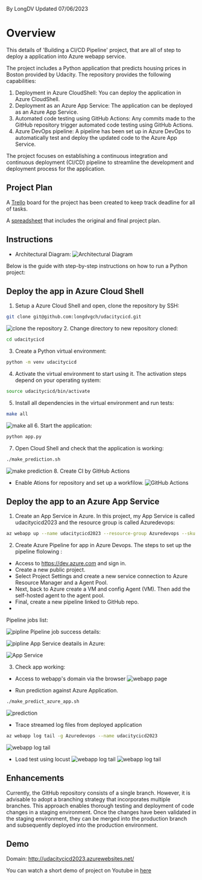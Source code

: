 
By LongDV
Updated 07/06/2023
# Overview

This details of 'Building a CI/CD Pipeline' project, that are all of step to deploy a application into Azure webapp service.

The project includes a Python application that predicts housing prices in Boston provided by Udacity. The repository provides the following capabilities:

1. Deployment in Azure CloudShell: You can deploy the application in Azure CloudShell.
2. Deployment as an Azure App Service: The application can be deployed as an Azure App Service.
4. Automated code testing using GitHub Actions: Any commits made to the GitHub repository trigger automated code testing using GitHub Actions.
5. Azure DevOps pipeline: A pipeline has been set up in Azure DevOps to automatically test and deploy the updated code to the Azure App Service.

The project focuses on establishing a continuous integration and continuous deployment (CI/CD) pipeline to streamline the development and deployment process for the application.


## Project Plan
A [Trello](https://trello.com/b/JXLO9PrB/udacity) board for the project has been created to keep track deadline for all of tasks.

A [spreadsheet](https://github.com/longdvgch/Udacitycicd/blob/main/Project_Plan/project-management-template.xlsx) that includes the original and final project plan.

## Instructions


* Architectural Diagram:
![Architectural Diagram](https://github.com/longdvgch/Udacitycicd/blob/main/Screenshot/cicd_diagram.png?raw=true)

Below is the guide with step-by-step instructions on how to run a Python project:
## Deploy the app in Azure Cloud Shell

1. Setup a Azure Cloud Shell and open, clone the repository by SSH:
``` bash
git clone git@github.com:longdvgch/udacitycicd.git
```
![clone the repository](https://github.com/longdvgch/Udacitycicd/blob/main/Screenshot/git-clone-success.png?raw=true)
2. Change directory to new repository cloned:
``` bash
cd udacitycicd
```
3. Create a Python virtual environment:
``` bash
python -m venv udacitycicd
```
4. Activate the virtual environment to start using it. The activation steps depend on your operating system:
``` bash
source udacitycicd/bin/activate
```
5. Install all dependencies in the virtual environment and run tests:
``` bash
make all
```
![make all](https://github.com/longdvgch/Udacitycicd/blob/main/Screenshot/make-all-result.png?raw=true)
6. Start the application:
``` bash
python app.py
```
7. Open Cloud Shell and check that the application is working:
``` bash
./make_prediction.sh
```
![make prediction](https://github.com/longdvgch/Udacitycicd/blob/main/Screenshot/make_prediction_local.png?raw=true)
8. Create CI by GitHub Actions
- Enable Ations for repository and set up a workfilow.
![GitHub Actions](https://github.com/longdvgch/Udacitycicd/blob/main/Screenshot/git-action-build.png?raw=true)
	
	
## Deploy the app to an Azure App Service

1. Create an App Service in Azure. In this project, my App Service is called udacitycicd2023 and the resource group is called Azuredevops:
``` bash
az webapp up --name udacitycicd2023 --resource-group Azuredevops --sku B1 --logs --runtime "PYTHON:3.9"
```
2. Create Azure Pipeline for app in  Azure  Devops. The steps to set up the pipeline flolowing :
* Access to https://dev.azure.com and sign in.
* Create a new public project.
* Select Project Settings and  create a new service connection to Azure Resource Manager and a Agent Pool.
* Next, back to Azure create a VM and config Agent (VM). Then add the self-hosted agent to the agent pool.
* Final, create a new pipeline linked to GitHub repo. 
* 
Pipeline jobs list:

![pipline](https://github.com/longdvgch/Udacitycicd/blob/main/Screenshot/piplines-jobs.png?raw=true)
Pipeline job success details:

![pipline](https://github.com/longdvgch/Udacitycicd/blob/main/Screenshot/pipline-job-details.png?raw=true)
App Service deatails in Azure:

![App Service](https://github.com/longdvgch/Udacitycicd/blob/main/Screenshot/webapp.png?raw=true)

3. Check app working:
* Access to webapp's domain via the browser
![webapp page](https://github.com/longdvgch/Udacitycicd/blob/main/Screenshot/access-domain.png?raw=true)

* Run prediction against Azure Application.
``` bash
./make_predict_azure_app.sh 
```
![prediction](https://github.com/longdvgch/Udacitycicd/blob/main/Screenshot/make-predictions.png?raw=true)
* Trace streamed log files from deployed application
``` bash
az webapp log tail -g Azuredevops --name udacitycicd2023
```
![webapp log tail](https://github.com/longdvgch/Udacitycicd/blob/main/Screenshot/webapp-log-tail.png?raw=true)

* Load test using locust
![webapp log tail](https://github.com/longdvgch/Udacitycicd/blob/main/Screenshot/locust-main.png?raw=true)
![webapp log tail](https://github.com/longdvgch/Udacitycicd/blob/main/Screenshot/locust-statistics.png?raw=true)


## Enhancements

Currently, the GitHub repository consists of a single branch. However, it is advisable to adopt a branching strategy that incorporates multiple branches.
This approach enables thorough testing and deployment of code changes in a staging environment. 
Once the changes have been validated in the staging environment, they can be merged into the production branch and subsequently deployed into the production environment.

## Demo 
Domain: http://udacitycicd2023.azurewebsites.net/

You can watch a short demo of project on Youtube in [here](https://www.youtube.com/watch?v=8mKU1_wK9RI)


